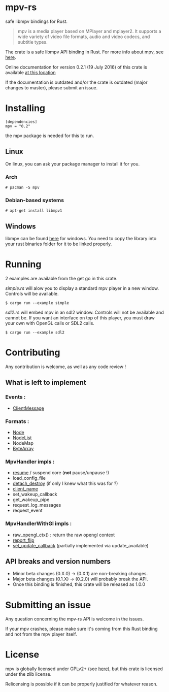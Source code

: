 
# mpv-rs

safe libmpv bindings for Rust.

> mpv is a media player based on MPlayer and mplayer2.
> It supports a wide variety of video file formats, audio and video codecs, and subtitle types.

The crate is a safe libmpv API binding in Rust. For more info about mpv,
see [here](https://github.com/mpv-player/mpv).

Online documentation for version 0.2.1 (19 July 2016) of this crate is available [at this location](http://cobrand.github.io/mpv-rs/mpv/)

If the documentation is outdated and/or the crate is outdated (major changes to master), please submit an issue.

# Installing

    [dependencies]
    mpv = "0.2"

the mpv package is needed for this to run.

## Linux

On linux, you can ask your package manager to install it for you.

### Arch

    # pacman -S mpv

### Debian-based systems

    # apt-get install libmpv1

## Windows

libmpv can be found [here](https://mpv.srsfckn.biz/) for windows.
You need to copy the library into your rust binaries folder for it to be
linked properly.

# Running

2 examples are available from the get go in this crate.

_simple.rs_ will alow you to display a standard mpv player in a new window.
Controls will be available.

    $ cargo run --example simple

_sdl2.rs_ will embed mpv in an sdl2 window. Controls will not be available and
cannot be. If you want an interface on top of this player,
you must draw your own with OpenGL calls or SDL2 calls.

    $ cargo run --example sdl2

# Contributing

Any contribution is welcome, as well as any code review !

## What is left to implement

### Events :

* [ClientMessage](https://github.com/mpv-player/mpv/blob/master/libmpv/client.h#L1375)

### Formats :

* [Node](https://github.com/mpv-player/mpv/blob/master/libmpv/client.h#L677)
* [NodeList](https://github.com/mpv-player/mpv/blob/master/libmpv/client.h#L716)
* NodeMap
* [ByteArray](https://github.com/mpv-player/mpv/blob/master/libmpv/client.h#L716)

### MpvHandler impls :

* [resume](https://github.com/mpv-player/mpv/blob/master/libmpv/client.h#L523) / suspend core (**not** pause/unpause !)
* load_config_file
* [detach_destroy](https://github.com/mpv-player/mpv/blob/master/libmpv/client.h#L431)
(if only I knew what this was for ?)
* [client_name](https://github.com/mpv-player/mpv/blob/master/libmpv/client.h#L361)
* set_wakeup_callback
* get_wakeup_pipe
* request_log_messages
* request_event

### MpvHandlerWithGl impls :

* raw_opengl_ctx() : return the raw opengl context
* [report_flip](https://github.com/mpv-player/mpv/blob/master/libmpv/opengl_cb.h#L313)
* [set_update_callback](https://github.com/mpv-player/mpv/blob/master/libmpv/opengl_cb.h#L217) (partially implemented via update_available)

## API breaks and version numbers

* Minor beta changes (0.X.0) -> (0.X.1) are non-breaking changes.
* Major beta changes (0.1.X) -> (0.2.0) will probably break the API.
* Once this binding is finished, this crate will be released as 1.0.0

# Submitting an issue

Any question concerning the mpv-rs API is welcome in the issues.

If your mpv crashes, please make sure it's coming from this Rust binding and
not from the mpv player itself.

# License

mpv is globally licensed under GPLv2+
(see [here](https://github.com/mpv-player/mpv#license)), but this crate is
licensed under the zlib license.

Relicensing is possible if it can be properly justified for whatever reason.
